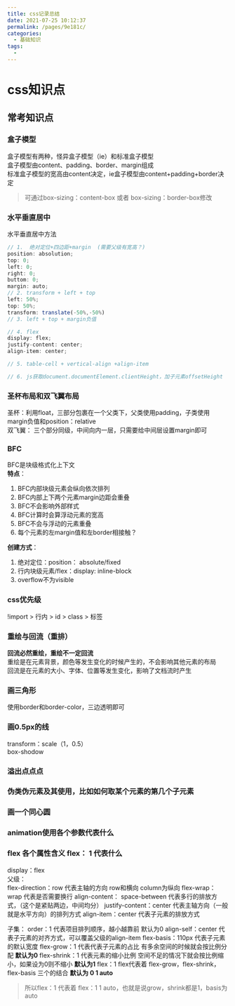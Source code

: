 ```yaml
---
title: css记录总结
date: 2021-07-25 10:12:37
permalink: /pages/9e181c/
categories:
  - 基础知识
tags:
  - 
---
```

# css知识点

## 常考知识点

### 盒子模型
盒子模型有两种，怪异盒子模型（ie）和标准盒子模型  
盒子模型由content、padding、border、margin组成  
标准盒子模型的宽高由content决定，ie盒子模型由content+padding+border决定  
> 可通过box-sizing：content-box 或者 box-sizing：border-box修改

### 水平垂直居中
水平垂直居中方法  
```js
// 1.  绝对定位+四边距+margin  (需要父级有宽高？)
position: absolution;
top: 0;
left: 0;
right: 0;
buttom: 0;
margin: auto;
// 2. transform + left + top
left: 50%;
top: 50%;
transform: translate(-50%,-50%)
// 3. left + top + margin负值

// 4. flex
display: flex;
justify-content: center;
align-item: center;

// 5. table-cell + vertical-align +align-item

// 6. js获取document.documentElement.clientHeight，加子元素offsetHeight 

```
### 圣杯布局和双飞翼布局
圣杯：利用float，三部分包裹在一个父类下，父类使用padding，子类使用margin负值和position：relative  
双飞翼： 三个部分同级，中间向内一层，只需要给中间层设置margin即可  

### BFC
BFC是块级格式化上下文  
**特点**：  
1. BFC内部块级元素会纵向依次排列  
2. BFC内部上下两个元素margin边距会重叠  
3. BFC不会影响外部样式  
4. BFC计算时会算浮动元素的宽高  
5. BFC不会与浮动的元素重叠  
6. 每个元素的左margin值和左border相接触？  

**创建方式**：  
1. 绝对定位：position： absolute/fixed  
2. 行内块级元素/flex：display: inline-block  
3. overflow不为visible  

### css优先级
!import > 行内 > id > class > 标签

### 重绘与回流（重排）
**回流必然重绘，重绘不一定回流**  
重绘是在元素背景，颜色等发生变化的时候产生的，不会影响其他元素的布局  
回流是在元素的大小、字体、位置等发生变化，影响了文档流时产生  


### 画三角形
使用border和border-color，三边透明即可

### 画0.5px的线
transform：scale（1，0.5）  
box-shodow

### 溢出点点点

### 伪类伪元素及其使用，比如如何取某个元素的第几个子元素

### 画一个同心圆

### animation使用各个参数代表什么


### flex 各个属性含义  flex： 1 代表什么
display：flex  
父级：  
  flex-direction：row    代表主轴的方向 row和横向 column为纵向
  flex-wrap：wrap         代表是否需要换行
  align-content： space-between   代表多行的排放方式，（这个是紧贴两边，中间均分）
  justify-content：center  代表主轴方向（一般就是水平方向）的排列方式
  align-item：center        代表子元素的排放方式

子集：
  order：1                代表项目排列顺序，越小越靠前  默认为0
  align-self：center      代表子元素的对齐方式，可以覆盖父级的align-item
  flex-basis：110px       代表子元素的默认宽度
  flex-grow：1            代表代表子元素的占比 有多余空间的时候就会按比例分配 **默认为0**
  flex-shrink：1          代表元素的缩小比例  空间不足的情况下就会按比例缩小，如果设为0则不缩小 **默认为1**
  flex：1                 flex代表着 flex-grow，flex-shrink，flex-basis 三个的结合 **默认为 0 1 auto**

> 所以flex：1 代表着 flex：1 1 auto，也就是说grow，shrink都是1，basis为auto